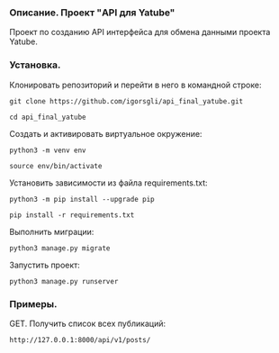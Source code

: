 ### Описание. Проект "API для Yatube"

Проект по созданию API интерфейса для обмена данными проекта Yatube.

### Установка.

Клонировать репозиторий и перейти в него в командной строке:

```
git clone https://github.com/igorsgli/api_final_yatube.git
```

```
cd api_final_yatube
```

Cоздать и активировать виртуальное окружение:

```
python3 -m venv env
```

```
source env/bin/activate
```

Установить зависимости из файла requirements.txt:

```
python3 -m pip install --upgrade pip
```

```
pip install -r requirements.txt
```

Выполнить миграции:

```
python3 manage.py migrate
```

Запустить проект:

```
python3 manage.py runserver
```

### Примеры.

GET. Получить список всех публикаций:

```
http://127.0.0.1:8000/api/v1/posts/
```